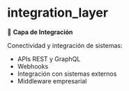 # integration_layer

🔗 **Capa de Integración**

Conectividad y integración de sistemas:
- APIs REST y GraphQL
- Webhooks
- Integración con sistemas externos
- Middleware empresarial